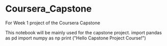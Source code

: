 # Coursera_Capstone
For Week 1 project of the Coursera Capstone

This notebook will be mainly used for the capstone project.
import pandas as pd
import numpy as np
print ("Hello Capstone Project Course!")
